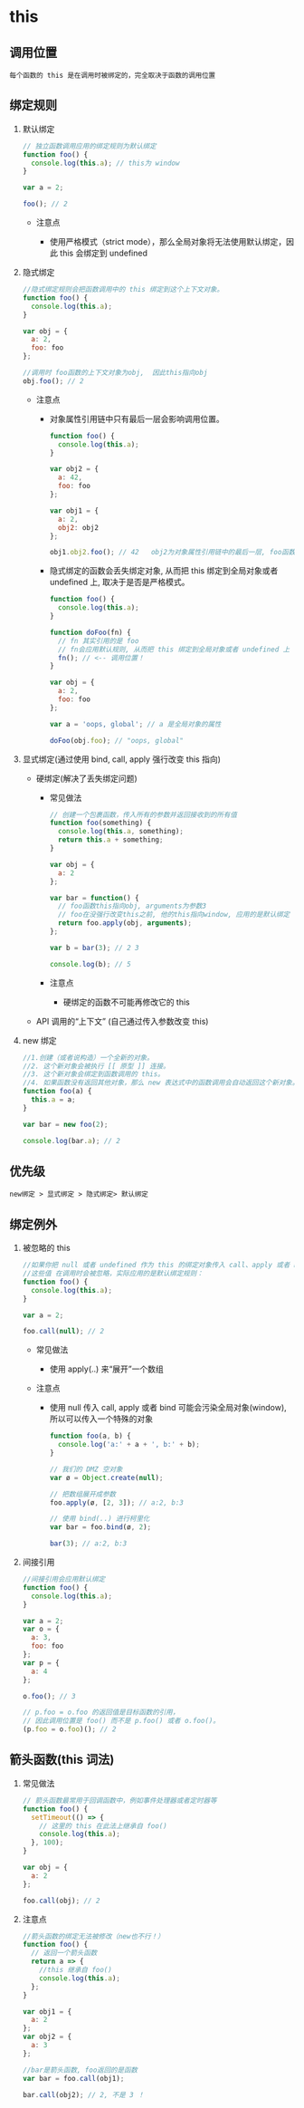 # this

## 调用位置

`每个函数的 this 是在调用时被绑定的，完全取决于函数的调用位置`

## 绑定规则

1. 默认绑定

   ```javascript
   // 独立函数调用应用的绑定规则为默认绑定
   function foo() {
     console.log(this.a); // this为 window
   }

   var a = 2;

   foo(); // 2
   ```

   - 注意点

     - 使用严格模式（strict mode），那么全局对象将无法使用默认绑定，因此 this 会绑定到 undefined

2) 隐式绑定

   ```javascript
   //隐式绑定规则会把函数调用中的 this 绑定到这个上下文对象。
   function foo() {
     console.log(this.a);
   }

   var obj = {
     a: 2,
     foo: foo
   };

   //调用时 foo函数的上下文对象为obj,  因此this指向obj
   obj.foo(); // 2
   ```

   - 注意点

     - 对象属性引用链中只有最后一层会影响调用位置。

       ```javascript
       function foo() {
         console.log(this.a);
       }

       var obj2 = {
         a: 42,
         foo: foo
       };

       var obj1 = {
         a: 2,
         obj2: obj2
       };

       obj1.obj2.foo(); // 42   obj2为对象属性引用链中的最后一层, foo函数的this指向obj2
       ```

     - 隐式绑定的函数会丢失绑定对象, 从而把 this 绑定到全局对象或者 undefined 上, 取决于是否是严格模式。

       ```javascript
       function foo() {
         console.log(this.a);
       }

       function doFoo(fn) {
         // fn 其实引用的是 foo
         // fn会应用默认规则, 从而把 this 绑定到全局对象或者 undefined 上
         fn(); // <-- 调用位置！
       }

       var obj = {
         a: 2,
         foo: foo
       };

       var a = 'oops, global'; // a 是全局对象的属性

       doFoo(obj.foo); // "oops, global"
       ```

3. 显式绑定(通过使用 bind, call, apply 强行改变 this 指向)

   - 硬绑定(解决了丢失绑定问题)

     - 常见做法

       ```javascript
       // 创建一个包裹函数，传入所有的参数并返回接收到的所有值
       function foo(something) {
         console.log(this.a, something);
         return this.a + something;
       }

       var obj = {
         a: 2
       };

       var bar = function() {
         // foo函数this指向obj, arguments为参数3
         // foo在没强行改变this之前, 他的this指向window, 应用的是默认绑定
         return foo.apply(obj, arguments);
       };

       var b = bar(3); // 2 3

       console.log(b); // 5
       ```

     - 注意点

       - 硬绑定的函数不可能再修改它的 this

   - API 调用的“上下文” (自己通过传入参数改变 this)

4) new 绑定

   ```javascript
   //1.创建（或者说构造）一个全新的对象。
   //2. 这个新对象会被执行 [[ 原型 ]] 连接。
   //3. 这个新对象会绑定到函数调用的 this。
   //4. 如果函数没有返回其他对象，那么 new 表达式中的函数调用会自动返回这个新对象。
   function foo(a) {
     this.a = a;
   }

   var bar = new foo(2);

   console.log(bar.a); // 2
   ```

## 优先级

`new绑定 > 显式绑定 > 隐式绑定> 默认绑定`

## 绑定例外

1. 被忽略的 this

   ```javascript
   //如果你把 null 或者 undefined 作为 this 的绑定对象传入 call、apply 或者 bind，
   //这些值 在调用时会被忽略，实际应用的是默认绑定规则：
   function foo() {
     console.log(this.a);
   }

   var a = 2;

   foo.call(null); // 2
   ```

   - 常见做法

     - 使用 apply(..) 来“展开”一个数组

   - 注意点

     - 使用 null 传入 call, apply 或者 bind 可能会污染全局对象(window), 所以可以传入一个特殊的对象

       ```javascript
       function foo(a, b) {
         console.log('a:' + a + ', b:' + b);
       }

       // 我们的 DMZ 空对象
       var ø = Object.create(null);

       // 把数组展开成参数
       foo.apply(ø, [2, 3]); // a:2, b:3

       // 使用 bind(..) 进行柯里化
       var bar = foo.bind(ø, 2);

       bar(3); // a:2, b:3
       ```

2. 间接引用

   ```javascript
   //间接引用会应用默认绑定
   function foo() {
     console.log(this.a);
   }

   var a = 2;
   var o = {
     a: 3,
     foo: foo
   };
   var p = {
     a: 4
   };

   o.foo(); // 3

   // p.foo = o.foo 的返回值是目标函数的引用，
   // 因此调用位置是 foo() 而不是 p.foo() 或者 o.foo()。
   (p.foo = o.foo)(); // 2
   ```

## 箭头函数(this 词法)

1.  常见做法

    ```javascript
    // 箭头函数最常用于回调函数中，例如事件处理器或者定时器等
    function foo() {
      setTimeout(() => {
        // 这里的 this 在此法上继承自 foo()
        console.log(this.a);
      }, 100);
    }

    var obj = {
      a: 2
    };

    foo.call(obj); // 2
    ```

2) 注意点

   ```javascript
   //箭头函数的绑定无法被修改（new也不行！）
   function foo() {
     // 返回一个箭头函数
     return a => {
       //this 继承自 foo()
       console.log(this.a);
     };
   }

   var obj1 = {
     a: 2
   };
   var obj2 = {
     a: 3
   };

   //bar是箭头函数, foo返回的是函数
   var bar = foo.call(obj1);

   bar.call(obj2); // 2, 不是 3 ！
   ```
